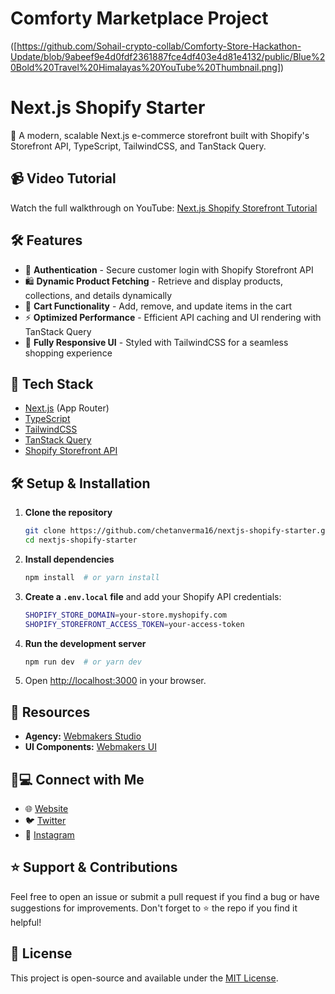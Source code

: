 # Comforty Marketplace Project 
([https://github.com/Sohail-crypto-collab/Comforty-Store-Hackathon-Update/blob/9abeef9e4d0fdf2361887fce4df403e4d81e4132/public/Blue%20Bold%20Travel%20Himalayas%20YouTube%20Thumbnail.png])

# Next.js Shopify Starter

🚀 A modern, scalable Next.js e-commerce storefront built with Shopify's Storefront API, TypeScript, TailwindCSS, and TanStack Query.

## 📹 Video Tutorial
Watch the full walkthrough on YouTube: [Next.js Shopify Storefront Tutorial](#)

## 🛠 Features
- 🔐 **Authentication** - Secure customer login with Shopify Storefront API
- 🛍 **Dynamic Product Fetching** - Retrieve and display products, collections, and details dynamically
- 🛒 **Cart Functionality** - Add, remove, and update items in the cart
- ⚡ **Optimized Performance** - Efficient API caching and UI rendering with TanStack Query
- 🎨 **Fully Responsive UI** - Styled with TailwindCSS for a seamless shopping experience

## 🚀 Tech Stack
- [Next.js](https://nextjs.org/) (App Router)
- [TypeScript](https://www.typescriptlang.org/)
- [TailwindCSS](https://tailwindcss.com/)
- [TanStack Query](https://tanstack.com/query/latest)
- [Shopify Storefront API](https://shopify.dev/api/storefront)

## 🛠 Setup & Installation

1. **Clone the repository**
   ```sh
   git clone https://github.com/chetanverma16/nextjs-shopify-starter.git
   cd nextjs-shopify-starter
   ```
2. **Install dependencies**
   ```sh
   npm install  # or yarn install
   ```
3. **Create a `.env.local` file** and add your Shopify API credentials:
   ```sh
   SHOPIFY_STORE_DOMAIN=your-store.myshopify.com
   SHOPIFY_STOREFRONT_ACCESS_TOKEN=your-access-token
   ```
4. **Run the development server**
   ```sh
   npm run dev  # or yarn dev
   ```
5. Open [http://localhost:3000](http://localhost:3000) in your browser.

## 🔗 Resources
- **Agency:** [Webmakers Studio](https://www.webmakers.studio/)
- **UI Components:** [Webmakers UI](https://ui.webmakers.studio/)

## 👨💻 Connect with Me
- 🌐 [Website](https://www.chetanverma.com/)
- 🐦 [Twitter](https://x.com/chetanvermaaa)
- 📸 [Instagram](https://www.instagram.com/chetanverma.dev)

## ⭐ Support & Contributions
Feel free to open an issue or submit a pull request if you find a bug or have suggestions for improvements. Don't forget to ⭐ the repo if you find it helpful!

## 📜 License
This project is open-source and available under the [MIT License](LICENSE).






 
 
